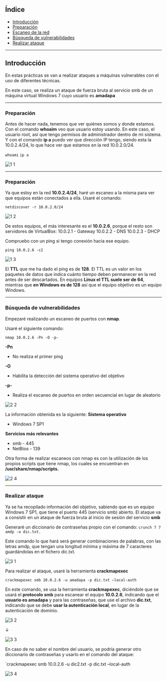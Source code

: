## Índice

- [Introducción](#introducción)
- [Preparación](#preparación)
- [Escaneo de la red](#escaneo-de-la-red)
- [Búsqueda de vulnerabilidades](#búsqueda-de-vulnerabilidades)
- [Realizar ataque](#realizar-ataque)

---

## Introducción

En estas prácticas se van a realizar ataques a máquinas vulnerables con el uso de diferentes técnicas.

En este caso, se realiza un ataque de fuerza bruta al servicio smb de un máquina virtual Windows 7 cuyo usuario es **amadapa**

---
### Preparación

Antes de hacer nada, tenemos que ver quiénes somos y donde estamos. 
Con el comando **whoaim** veo que usuario estoy usando. 
En este caso, el usuario root, así que tengo permisos de administrador dentro de mi sistema. 
Y con el comando **ip a** puedo ver que dirección IP tengo, siendo esta la 10.0.2.4/24, lo que hace ver que estamos en la red 10.0.2.0/24.

`whoami`
`ip a`

![1 1](https://github.com/user-attachments/assets/817bec57-a180-4718-9867-8a1844598aa2)


---

### Preparación

Ya que estoy en la red **10.0.2.4/24**, haré un escaneo a la misma para ver que equipos están conectados a ella. Usaré el comando:

`netdiscover -r 10.0.2.0/24`

![1 2](https://github.com/user-attachments/assets/e0b59a04-96ef-4f30-9ed4-67009e6464e6)


De estos equipos, el más interesante es el **10.0.2.6**, porque el resto son servidores de VirtualBox:
10.0.2.1 - Gateway
10.0.2.2 - DNS
10.0.2.3 - DHCP

Compruebo con un ping si tengo conexión hacia ese equipo.

`ping 10.0.2.6 -c2`

![1 3](https://github.com/user-attachments/assets/8e80bd51-9e55-4968-8b40-75f8a331d831)


El **TTL** que me ha dado el ping es de **128**. 
El TTL es un valor en los paquetes de datos que indica cuánto tiempo deben permanecer en la red antes de ser descartados. 
En equipos **Linux el TTL suele ser de 64**, mientras que **en Windows es de 128** así que el equipo objetivo es un equipo Windows.

---

### Búsqueda de vulnerabilidades

Empezaré realizando un escaneo de puertos con **nmap**.

Usaré el siguiente comando:

`nmap 10.0.2.6 -Pn -O -p-`

**-Pn**
- No realiza el primer ping

**-O**
- Habilita la detección del sistema operativo del objetivo

**-p-**
- Realiza el escaneo de puertos en orden secuencial en lugar de aleatorio

![2 2](https://github.com/user-attachments/assets/d482d922-70f4-4c6c-acc6-48e25eac6c73)


La información obtenida es la siguiente:
**Sistema operativo** 
- Windows 7 SP1

**Servicios más relevantes**
- smb - 445
- NetBios - 139

Otra forma de realizar escaneos con nmap es con la utilización de los propios scripts que tiene nmap, los cuales se encuentran en **/usr/share/nmap/scripts.**

![2 4](https://github.com/user-attachments/assets/fb7d81d8-b485-4374-9eaa-630f4729b27d)


---

### Realizar ataque

Ya se ha recopilado información del objetivo, sabiendo que es un equipo Windows 7 SP1, que tiene el puerto 445 (servicio smb) abierto.
El ataque va a consistir en un ataque de fuerza bruta al inicio de sesión del servicio **smb**


Generaré un diccionario de contraseñas propio con el comando:
`crunch 7 7 amdp -o dic.txt.` 

Este comando lo que hará será generar combinaciones de palabras, con las letras amdp, que tengan una longitud mínima y máxima de 7 caracteres guardándolas en el fichero dic.txt.

![3 1](https://github.com/user-attachments/assets/cf81241e-541c-4d88-8e53-e9fce85ae6ec)


Para realizar el ataque, usaré la herramienta **crackmapexec** 

`crackmapexec smb 10.0.2.6 -u amadapa -p dic.txt –local-auth`

En este comando, se usa la herramienta **crackmapexec**, diciéndole que se usará el **protocolo smb** para escanear el equipo **10.0.2.6**, indicando que el **usuario es amadapa** y para las contraseñas, que use el archivo **dic.txt**, indicando que se debe **usar la autenticación local**, en lugar de la autenticación de dominio.

![3 2](https://github.com/user-attachments/assets/b88509e8-cbf5-4071-8bb8-0fc95d732e33)


↓

![3 3](https://github.com/user-attachments/assets/0445d2ef-ff62-459d-af04-d7742020f795)


En caso de no saber el nombre del usuario, se podría generar otro diccionario de contraseñas y usarlo en el comando del ataque:

`crackmapexec smb 10.0.2.6 -u dic2.txt -p dic.txt –local-auth

![3 4](https://github.com/user-attachments/assets/e5088f40-3f02-4e48-96a6-b62d42aae79b)


